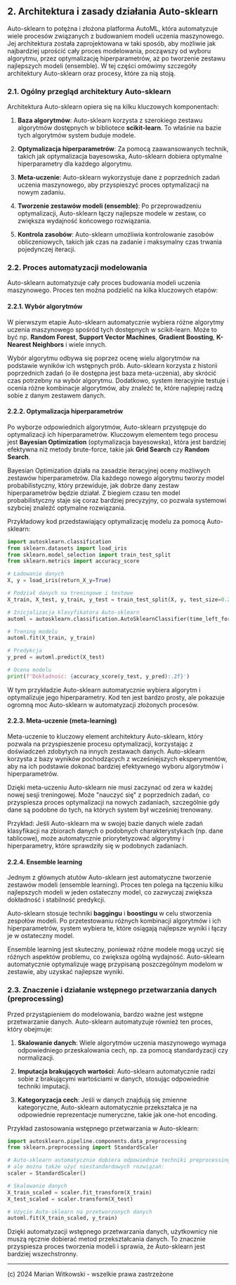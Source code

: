 ## 2. Architektura i zasady działania Auto-sklearn

Auto-sklearn to potężna i złożona platforma AutoML, która automatyzuje wiele procesów związanych z budowaniem modeli uczenia maszynowego. Jej architektura została zaprojektowana w taki sposób, aby możliwie jak najbardziej uprościć cały proces modelowania, począwszy od wyboru algorytmu, przez optymalizację hiperparametrów, aż po tworzenie zestawu najlepszych modeli (ensemble). W tej części omówimy szczegóły architektury Auto-sklearn oraz procesy, które za nią stoją.

### 2.1. Ogólny przegląd architektury Auto-sklearn

Architektura Auto-sklearn opiera się na kilku kluczowych komponentach:

1. **Baza algorytmów**: Auto-sklearn korzysta z szerokiego zestawu algorytmów dostępnych w bibliotece **scikit-learn**. To właśnie na bazie tych algorytmów system buduje modele.
  
2. **Optymalizacja hiperparametrów**: Za pomocą zaawansowanych technik, takich jak optymalizacja bayesowska, Auto-sklearn dobiera optymalne hiperparametry dla każdego algorytmu.
  
3. **Meta-uczenie**: Auto-sklearn wykorzystuje dane z poprzednich zadań uczenia maszynowego, aby przyspieszyć proces optymalizacji na nowym zadaniu.
  
4. **Tworzenie zestawów modeli (ensemble)**: Po przeprowadzeniu optymalizacji, Auto-sklearn łączy najlepsze modele w zestaw, co zwiększa wydajność końcowego rozwiązania.

5. **Kontrola zasobów**: Auto-sklearn umożliwia kontrolowanie zasobów obliczeniowych, takich jak czas na zadanie i maksymalny czas trwania pojedynczej iteracji.

### 2.2. Proces automatyzacji modelowania

Auto-sklearn automatyzuje cały proces budowania modeli uczenia maszynowego. Proces ten można podzielić na kilka kluczowych etapów:

#### 2.2.1. Wybór algorytmów

W pierwszym etapie Auto-sklearn automatycznie wybiera różne algorytmy uczenia maszynowego spośród tych dostępnych w scikit-learn. Może to być np. **Random Forest**, **Support Vector Machines**, **Gradient Boosting**, **K-Nearest Neighbors** i wiele innych.

Wybór algorytmu odbywa się poprzez ocenę wielu algorytmów na podstawie wyników ich wstępnych prób. Auto-sklearn korzysta z historii poprzednich zadań (o ile dostępna jest baza meta-uczenia), aby skrócić czas potrzebny na wybór algorytmu. Dodatkowo, system iteracyjnie testuje i ocenia różne kombinacje algorytmów, aby znaleźć te, które najlepiej radzą sobie z danym zestawem danych.

#### 2.2.2. Optymalizacja hiperparametrów

Po wyborze odpowiednich algorytmów, Auto-sklearn przystępuje do optymalizacji ich hiperparametrów. Kluczowym elementem tego procesu jest **Bayesian Optimization** (optymalizacja bayesowska), która jest bardziej efektywna niż metody brute-force, takie jak **Grid Search** czy **Random Search**.

Bayesian Optimization działa na zasadzie iteracyjnej oceny możliwych zestawów hiperparametrów. Dla każdego nowego algorytmu tworzy model probabilistyczny, który przewiduje, jak dobrze dany zestaw hiperparametrów będzie działał. Z biegiem czasu ten model probabilistyczny staje się coraz bardziej precyzyjny, co pozwala systemowi szybciej znaleźć optymalne rozwiązania.

Przykładowy kod przedstawiający optymalizację modelu za pomocą Auto-sklearn:

```python
import autosklearn.classification
from sklearn.datasets import load_iris
from sklearn.model_selection import train_test_split
from sklearn.metrics import accuracy_score

# Ładowanie danych
X, y = load_iris(return_X_y=True)

# Podział danych na treningowe i testowe
X_train, X_test, y_train, y_test = train_test_split(X, y, test_size=0.2, random_state=42)

# Inicjalizacja klasyfikatora Auto-sklearn
automl = autosklearn.classification.AutoSklearnClassifier(time_left_for_this_task=120, per_run_time_limit=30)

# Trening modelu
automl.fit(X_train, y_train)

# Predykcja
y_pred = automl.predict(X_test)

# Ocena modelu
print(f'Dokładność: {accuracy_score(y_test, y_pred):.2f}')
```

W tym przykładzie Auto-sklearn automatycznie wybiera algorytm i optymalizuje jego hiperparametry. Kod ten jest bardzo prosty, ale pokazuje ogromną moc Auto-sklearn w automatyzacji złożonych procesów.

#### 2.2.3. Meta-uczenie (meta-learning)

Meta-uczenie to kluczowy element architektury Auto-sklearn, który pozwala na przyspieszenie procesu optymalizacji, korzystając z doświadczeń zdobytych na innych zestawach danych. Auto-sklearn korzysta z bazy wyników pochodzących z wcześniejszych eksperymentów, aby na ich podstawie dokonać bardziej efektywnego wyboru algorytmów i hiperparametrów.

Dzięki meta-uczeniu Auto-sklearn nie musi zaczynać od zera w każdej nowej sesji treningowej. Może "nauczyć się" z poprzednich zadań, co przyspiesza proces optymalizacji na nowych zadaniach, szczególnie gdy dane są podobne do tych, na których system był wcześniej trenowany.

Przykład: Jeśli Auto-sklearn ma w swojej bazie danych wiele zadań klasyfikacji na zbiorach danych o podobnych charakterystykach (np. dane tablicowe), może automatycznie priorytetyzować algorytmy i hiperparametry, które sprawdziły się w podobnych zadaniach.

#### 2.2.4. Ensemble learning

Jednym z głównych atutów Auto-sklearn jest automatyczne tworzenie zestawów modeli (ensemble learning). Proces ten polega na łączeniu kilku najlepszych modeli w jeden ostateczny model, co zazwyczaj zwiększa dokładność i stabilność predykcji.

Auto-sklearn stosuje techniki **baggingu** i **boostingu** w celu stworzenia zespołów modeli. Po przetestowaniu różnych kombinacji algorytmów i ich hiperparametrów, system wybiera te, które osiągają najlepsze wyniki i łączy je w ostateczny model.

Ensemble learning jest skuteczny, ponieważ różne modele mogą uczyć się różnych aspektów problemu, co zwiększa ogólną wydajność. Auto-sklearn automatycznie optymalizuje wagę przypisaną poszczególnym modelom w zestawie, aby uzyskać najlepsze wyniki.

### 2.3. Znaczenie i działanie wstępnego przetwarzania danych (preprocessing)

Przed przystąpieniem do modelowania, bardzo ważne jest wstępne przetwarzanie danych. Auto-sklearn automatyzuje również ten proces, który obejmuje:

1. **Skalowanie danych**: Wiele algorytmów uczenia maszynowego wymaga odpowiedniego przeskalowania cech, np. za pomocą standardyzacji czy normalizacji.
   
2. **Imputacja brakujących wartości**: Auto-sklearn automatycznie radzi sobie z brakującymi wartościami w danych, stosując odpowiednie techniki imputacji.

3. **Kategoryzacja cech**: Jeśli w danych znajdują się zmienne kategoryczne, Auto-sklearn automatycznie przekształca je na odpowiednie reprezentacje numeryczne, takie jak one-hot encoding.

Przykład zastosowania wstępnego przetwarzania w Auto-sklearn:

```python
import autosklearn.pipeline.components.data_preprocessing
from sklearn.preprocessing import StandardScaler

# Auto-sklearn automatycznie dobiera odpowiednie techniki preprocessingowe,
# ale można także użyć niestandardowych rozwiązań:
scaler = StandardScaler()

# Skalowanie danych
X_train_scaled = scaler.fit_transform(X_train)
X_test_scaled = scaler.transform(X_test)

# Użycie Auto-sklearn na przetworzonych danych
automl.fit(X_train_scaled, y_train)
```

Dzięki automatyzacji wstępnego przetwarzania danych, użytkownicy nie muszą ręcznie dobierać metod przekształcania danych. To znacznie przyspiesza proces tworzenia modeli i sprawia, że Auto-sklearn jest bardziej wszechstronny.

---

(c) 2024 Marian Witkowski - wszelkie prawa zastrzeżone
